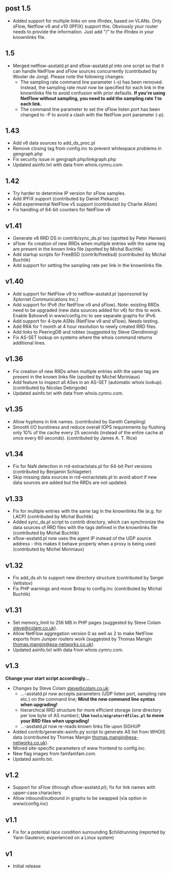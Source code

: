 ## post 1.5

* Added support for multiple links on one ifIndex, based on VLANs. Only
  sFlow, Netflow v9 and v10 (IPFIX) support this. Obviously your router
  needs to provide the information. Just add "/<vlan>" to the ifIndex in
  your knownlinks file.

## 1.5

* Merged netflow-asstatd.pl and sflow-asstatd.pl into one script so
  that it can handle NetFlow and sFlow sources concurrently
  (contributed by Wouter de Jong). Please note the following changes:
	* The sampling rate command line parameter (-s) has been removed. Instead, the sampling rate must now be specified for each link in the knownlinks file to avoid confusion with prior defaults. **If you're using NetFlow without sampling, you need to add the sampling rate 1 to each link.**
	* The command line parameter to set the sFlow listen port has been changed to -P to avoid a clash with the NetFlow port parameter (-p).

## 1.43
	
* Add v6 data sources to add_ds_proc.pl
* Remove closing tag from config.inc to prevent whitespace problems in gengraph.php
* Fix security issue in gengraph.php/linkgraph.php
* Updated asinfo.txt with data from whois.cymru.com.

## 1.42
	
* Try harder to determine IP version for sFlow samples.
*	Add IPFIX support (contributed by Daniel Piekacz)
*	Add experimental NetFlow v5 support	(contributed by Charlie Allom)
*	Fix handling of 64-bit counters for NetFlow v9

## v1.41	

* Generate v6 RRD DS in contrib/sync_ds.pl too (spotted by Peter Hansen)
* sFlow: fix creation of new RRDs when multiple entries with the same
		tag are present in the known links file	(spotted by Michal Buchtik)
* Add startup scripts for FreeBSD (contrib/freebsd)
		(contributed by Michal Buchtik)
* Add support for setting the sampling rate per link in the	knownlinks file.

## v1.40	

*	Add support for NetFlow v9 to netflow-asstatd.pl
		(sponsored by Xplornet Communications Inc.)
*	Add support for IPv6 (for NetFlow v9 and sFlow). Note: existing
	RRDs need to be upgraded (new data sources added for v6) for
	this to work. Enable $showv6 in www/config.inc to see separate
		graphs for IPv6.
*	Add support for 4-byte ASNs (NetFlow v9 and sFlow). Needs testing.
*	Add RRA for 1 month at 4 hour resolution to newly created RRD files.
*	Add links to PeeringDB and robtex	(suggested by Steve Glendinning)
*	Fix AS-SET lookup on systems where the whois command returns additional lines.

## v1.36	

*	Fix creation of new RRDs when multiple entries with the same
		tag are present in the known links file
		(spotted by Michel Moriniaux)
*	Add feature to inspect all ASes in an AS-SET (automatic whois	lookup).
		(contributed by Nicolas Debrigode)
*	Updated asinfo.txt with data from whois.cymru.com.

## v1.35	
	
*	Allow hyphens in link names.	(contributed by Gareth Campling)
*	Smooth I/O burstiness and reduce overall IOPS requirements
		by flushing only 10% of the cache every 25 seconds (instead
		of the entire cache at once every 60 seconds).
		(contributed by James A. T. Rice)

## v1.34	
	
*	Fix for NaN detection in rrd-extractstats.pl for
		64-bit Perl versions
		(contributed by Benjamin Schlageter)
*	Skip missing data sources in rrd-extractstats.pl to avoid
		abort if new data sources are added but the RRDs are not
		updated.

## v1.33	
	
*	Fix for multiple entries with the same tag in the
		knownlinks file (e.g. for LACP)	(contributed by Michal Buchtik)
*	Added sync_ds.pl script to contrib directory, which can
		synchronize the data sources of RRD files with the tags
		defined in the knownlinks file
		(contributed by Michal Buchtik)
*	sflow-asstatd.pl now uses the agent IP instead of the
		UDP source address - this makes it behave properly when
		a proxy is being used	(contributed by Michel Moriniaux)

## v1.32   
	
*	Fix add_ds.sh to support new directory structure
		(contributed by Sergei Veltistov)
*	Fix PHP warnings and move $ntop to config.inc
		(contributed by Michal Buchtik)

## v1.31	
	
*	Set memory_limit to 256 MB in PHP pages (suggested by Steve Colam
		<steve@colam.co.uk>).
*	Allow NetFlow aggregation version 0 as well as 2 to make NetFlow 
	exports from Juniper routers work (suggested by Thomas Mangin
     	<thomas.mangin@exa-networks.co.uk>).
*	Updated asinfo.txt with data from whois.cymru.com.

## v1.3	
	
**Change your start script accordingly...**

*	Changes by Steve Colam <steve@colam.co.uk>:
	- ...-asstatd.pl now accepts parameters (UDP listen port,
			  sampling rate etc.) on the command line;
**Mind the new command line syntax when upgrading!**
	- hierarchical RRD structure for more efficient storage
			  (one directory per low byte of AS number);
**Use `tools/migraterrdfiles.pl` to move your RRD files when upgrading!**
	- ...-asstatd.pl now re-reads known links file upon SIGHUP
*	Added contrib/generate-asinfo.py script to generate AS list from WHOIS
        data (contributed by Thomas Mangin <thomas.mangin@exa-networks.co.uk>).
*	Moved site-specific parameters of www frontend to config.inc.
*	New flag images from famfamfam.com.
*	Updated asinfo.txt.

## v1.2	

*	Support for sFlow (through sflow-asstatd.pl); fix for link names
		with upper-case characters
*	Allow inbound/outbound in graphs to be swapped (via option
		in www/config.inc)

## v1.1	
	
*	Fix for a potential race condition surrounding $childrunning
		(reported by Yann Gauteron; experienced on a Linux system)

## v1		
* Initial release
